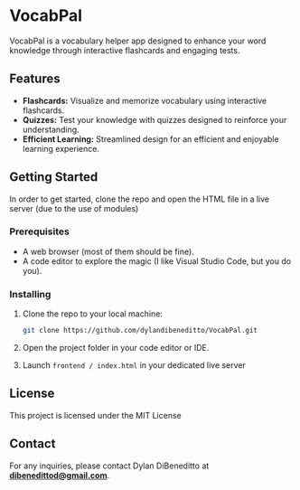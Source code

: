 # VocabPal 

VocabPal is a vocabulary helper app designed to enhance your word knowledge through interactive flashcards and engaging tests.

## Features 

- **Flashcards:** Visualize and memorize vocabulary using interactive flashcards.
- **Quizzes:** Test your knowledge with quizzes designed to reinforce your understanding.
- **Efficient Learning:** Streamlined design for an efficient and enjoyable learning experience.

## Getting Started 

In order to get started, clone the repo and open the HTML file in a live server (due to the use of modules)

### Prerequisites

- A web browser (most of them should be fine).
- A code editor to explore the magic (I like Visual Studio Code, but you do you).

### Installing

1. Clone the repo to your local machine:

    ```bash
    git clone https://github.com/dylandibeneditto/VocabPal.git
    ```

2. Open the project folder in your code editor or IDE.

3. Launch `frontend / index.html` in your dedicated live server

## License 

This project is licensed under the MIT License

## Contact 

For any inquiries, please contact Dylan DiBeneditto at **dibenedittod@gmail.com**.

